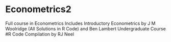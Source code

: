 # Econometrics2
Full course in Econometrics
Includes Introductory Econometrics by J M Woolridge (All Solutions in R Code) and Ben Lambert Undergraduate Course
#R Code Compilation by RJ Neel

